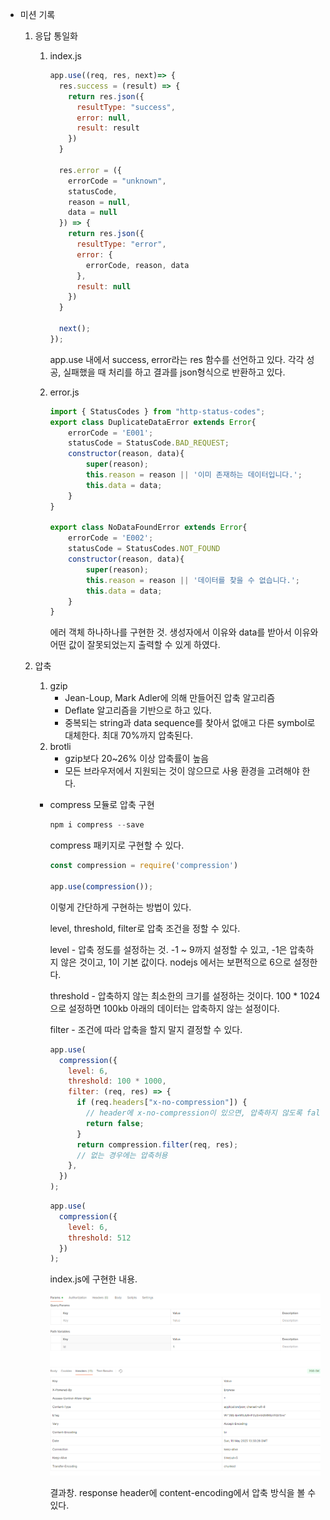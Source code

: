 - 미션 기록
    1. 응답 통일화
        1. index.js
            
            ```jsx
            app.use((req, res, next)=> {
              res.success = (result) => {
                return res.json({
                  resultType: "success",
                  error: null,
                  result: result
                })
              }
            
              res.error = ({
                errorCode = "unknown",
                statusCode,
                reason = null,
                data = null
              }) => {
                return res.json({
                  resultType: "error",
                  error: {
                    errorCode, reason, data
                  },
                  result: null
                })
              }
            
              next();
            });
            ```
            
            app.use 내에서 success, error라는 res 함수를 선언하고 있다. 각각 성공, 실패했을 때 처리를 하고 결과를 json형식으로 반환하고 있다.
            
        2. error.js
            
            ```jsx
            import { StatusCodes } from "http-status-codes";
            export class DuplicateDataError extends Error{
                errorCode = 'E001';
                statusCode = StatusCode.BAD_REQUEST;
                constructor(reason, data){
                    super(reason);
                    this.reason = reason || '이미 존재하는 데이터입니다.';
                    this.data = data;
                }
            }
            
            export class NoDataFoundError extends Error{
                errorCode = 'E002';
                statusCode = StatusCodes.NOT_FOUND
                constructor(reason, data){
                    super(reason);
                    this.reason = reason || '데이터를 찾을 수 없습니다.';
                    this.data = data;
                }
            }
            ```
            
            에러 객체 하나하나를 구현한 것. 생성자에서 이유와 data를 받아서 이유와 어떤 값이 잘못되었는지 출력할 수 있게 하였다.
            
    2. 압축
        1. gzip
            - Jean-Loup, Mark Adler에 의해 만들어진 압축 알고리즘
            - Deflate 알고리즘을 기반으로 하고 있다.
            - 중복되는 string과 data sequence를 찾아서 없애고 다른 symbol로 대체한다. 최대 70%까지 압축된다.
        2. brotli
            - gzip보다 20~26% 이상 압축률이 높음
            - 모든 브라우저에서 지원되는 것이 않으므로 사용 환경을 고려해야 한다.
        - compress 모듈로 압축 구현
            
            ```jsx
            npm i compress --save
            ```
            
            compress 패키지로 구현할 수 있다.
            
            ```jsx
            const compression = require('compression')
            
            app.use(compression());
            ```
            
            이렇게 간단하게 구현하는 방법이 있다.
            
            level, threshold, filter로 압축 조건을 정할 수 있다.
            
            level - 압축 정도를 설정하는 것. -1 ~ 9까지 설정할 수 있고, -1은 압축하지 않은 것이고, 1이 기본 값이다. nodejs 에서는 보편적으로 6으로 설정한다.
            
            threshold - 압축하지 않는 최소한의 크기를 설정하는 것이다. 100 * 1024으로 설정하면 100kb 아래의 데이터는 압축하지 않는 설정이다.
            
            filter - 조건에 따라 압축을 할지 말지 결정할 수 있다.
            
            ```jsx
            app.use(
              compression({
                level: 6,
                threshold: 100 * 1000,
                filter: (req, res) => {
                  if (req.headers["x-no-compression"]) {
                    // header에 x-no-compression이 있으면, 압축하지 않도록 false를 반환한다.
                    return false;
                  }
                  return compression.filter(req, res);
                  // 없는 경우에는 압축허용
                },
              })
            );
            ```
            
            ```jsx
            app.use(
              compression({
                level: 6,
                threshold: 512
              })
            );
            ```
            
            index.js에 구현한 내용.
            
            ![compress.PNG](compress.png)
            
            결과창. response header에 content-encoding에서 압축 방식을 볼 수 있다.